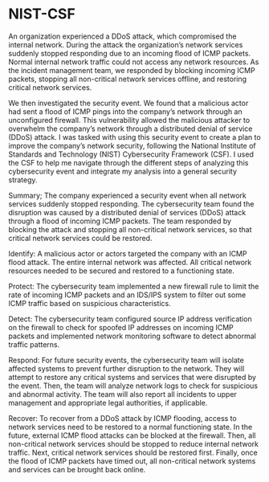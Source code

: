 # NIST-CSF

An organization experienced a DDoS attack, which compromised the internal network. During the attack the organization’s network services suddenly stopped responding due to an incoming flood of ICMP packets. Normal internal network traffic could not access any network resources. As the incident management team, we responded by blocking incoming ICMP packets, stopping all non-critical network services offline, and restoring critical network services. 

We then investigated the security event. We found that a malicious actor had sent a flood of ICMP pings into the company’s network through an unconfigured firewall. This vulnerability allowed the malicious attacker to overwhelm the company’s network through a distributed denial of service (DDoS) attack. I was tasked with using this security event to create a plan to improve the company’s network security, following the National Institute of Standards and Technology (NIST) Cybersecurity Framework (CSF). I used the CSF to help me navigate through the different steps of analyzing this cybersecurity event and integrate my analysis into a general security strategy. 


Summary; The company experienced a security event when all network services suddenly stopped responding. The cybersecurity team found the disruption was caused by a distributed denial of services (DDoS) attack through a flood of incoming ICMP packets. The team responded by blocking the attack and stopping all non-critical network services, so that critical network services could be restored.

Identify: A malicious actor or actors targeted the company with an ICMP flood attack. The entire internal network was affected. All critical network resources needed to be secured and restored to a functioning state.

Protect: The cybersecurity team implemented a new firewall rule to limit the rate of incoming ICMP packets and an IDS/IPS system to filter out some ICMP traffic based on suspicious characteristics.

Detect: The cybersecurity team configured source IP address verification on the firewall to check for spoofed IP addresses on incoming ICMP packets and implemented network monitoring software to detect abnormal traffic patterns. 

Respond:	For future security events, the cybersecurity team will isolate affected systems to prevent further disruption to the network. They will attempt to restore any critical systems and services that were disrupted by the event. Then, the team will analyze network logs to check for suspicious and abnormal activity. The team will also report all incidents to upper management and appropriate legal authorities, if applicable.

Recover:	To recover from a DDoS attack by ICMP flooding, access to network services need to be restored to a normal functioning state. In the future, external ICMP flood attacks can be blocked at the firewall. Then, all non-critical network services should be stopped to reduce internal network traffic. Next, critical network services should be restored first. 
Finally, once the flood of ICMP packets have timed out, all non-critical network systems and services can be brought back online.




